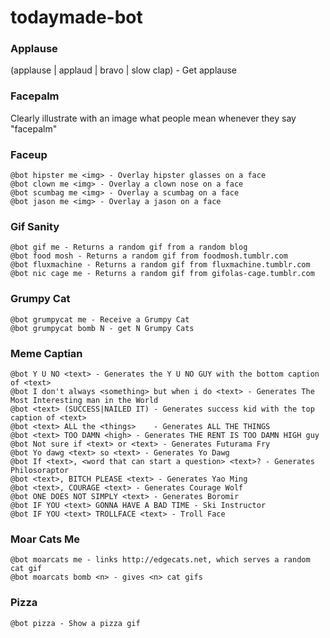 todaymade-bot
=============

### Applause

(applause | applaud | bravo | slow clap) - Get applause


### Facepalm

Clearly illustrate with an image what people mean whenever they say "facepalm"


### Faceup
```
@bot hipster me <img> - Overlay hipster glasses on a face
@bot clown me <img> - Overlay a clown nose on a face
@bot scumbag me <img> - Overlay a scumbag on a face
@bot jason me <img> - Overlay a jason on a face
```

### Gif Sanity
```
@bot gif me - Returns a random gif from a random blog
@bot food mosh - Returns a random gif from foodmosh.tumblr.com
@bot fluxmachine - Returns a random gif from fluxmachine.tumblr.com
@bot nic cage me - Returns a random gif from gifolas-cage.tumblr.com
```

### Grumpy Cat
```
@bot grumpycat me - Receive a Grumpy Cat
@bot grumpycat bomb N - get N Grumpy Cats
```

### Meme Captian
```
@bot Y U NO <text> - Generates the Y U NO GUY with the bottom caption of <text>
@bot I don't always <something> but when i do <text> - Generates The Most Interesting man in the World
@bot <text> (SUCCESS|NAILED IT) - Generates success kid with the top caption of <text>
@bot <text> ALL the <things>    - Generates ALL THE THINGS
@bot <text> TOO DAMN <high> - Generates THE RENT IS TOO DAMN HIGH guy
@bot Not sure if <text> or <text> - Generates Futurama Fry
@bot Yo dawg <text> so <text> - Generates Yo Dawg
@bot If <text>, <word that can start a question> <text>? - Generates Philosoraptor
@bot <text>, BITCH PLEASE <text> - Generates Yao Ming
@bot <text>, COURAGE <text> - Generates Courage Wolf
@bot ONE DOES NOT SIMPLY <text> - Generates Boromir
@bot IF YOU <text> GONNA HAVE A BAD TIME - Ski Instructor
@bot IF YOU <text> TROLLFACE <text> - Troll Face
```

### Moar Cats Me
```
@bot moarcats me - links http://edgecats.net, which serves a random cat gif
@bot moarcats bomb <n> - gives <n> cat gifs
```
### Pizza
```
@bot pizza - Show a pizza gif
```
